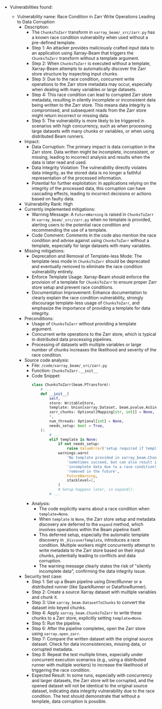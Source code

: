 - Vulnerabilities found:

  - Vulnerability name: Race Condition in Zarr Write Operations Leading to Data Corruption
    - Description:
        - The `ChunksToZarr` transform in `xarray_beam/_src/zarr.py` has a known race condition vulnerability when used without a pre-defined template.
        - Step 1: An attacker provides maliciously crafted input data to an application using Xarray-Beam that triggers the `ChunksToZarr` transform without a template argument.
        - Step 2: When `ChunksToZarr` is executed without a template, Xarray-Beam attempts to automatically discover the Zarr store structure by inspecting input chunks.
        - Step 3: Due to the race condition, concurrent write operations to the Zarr store metadata may occur, especially when dealing with many variables or large datasets.
        - Step 4: This race condition can lead to corrupted Zarr store metadata, resulting in silently incomplete or inconsistent data being written to the Zarr store. This means data integrity is compromised, and subsequent reads from the Zarr store might return incorrect or missing data.
        - Step 5: The vulnerability is more likely to be triggered in scenarios with high concurrency, such as when processing large datasets with many chunks or variables, or when using distributed Beam runners.
    - Impact:
        - Data Corruption: The primary impact is data corruption in the Zarr store. Data written might be incomplete, inconsistent, or missing, leading to incorrect analysis and results when the data is later read and used.
        - Data Integrity Violation: The vulnerability directly violates data integrity, as the stored data is no longer a faithful representation of the processed information.
        - Potential for further exploitation: In applications relying on the integrity of the processed data, this corruption can have cascading effects, leading to incorrect decisions or actions based on faulty data.
    - Vulnerability Rank: High
    - Currently implemented mitigations:
        - Warning Message: A `FutureWarning` is raised in `ChunksToZarr` in `xarray_beam/_src/zarr.py` when no template is provided, alerting users to the potential race condition and recommending the use of a template.
        - Code Comment: Comments in the code also mention the race condition and advise against using `ChunksToZarr` without a template, especially for large datasets with many variables.
    - Missing mitigations:
        - Deprecation and Removal of Template-less Mode: The template-less mode in `ChunksToZarr` should be deprecated and eventually removed to eliminate the race condition vulnerability entirely.
        - Enforce Template Usage:  Xarray-Beam should enforce the provision of a template for `ChunksToZarr` to ensure proper Zarr store setup and prevent race conditions.
        - Documentation Improvement: Enhance documentation to clearly explain the race condition vulnerability, strongly discourage template-less usage of `ChunksToZarr`, and emphasize the importance of providing a template for data integrity.
    - Preconditions:
        - Usage of `ChunksToZarr` without providing a template argument.
        - Concurrent write operations to the Zarr store, which is typical in distributed data processing pipelines.
        - Processing of datasets with multiple variables or large number of chunks increases the likelihood and severity of the race condition.
    - Source code analysis:
        - File: `/code/xarray_beam/_src/zarr.py`
        - Function: `ChunksToZarr.__init__`
        - Code Snippet:
          ```python
          class ChunksToZarr(beam.PTransform):
              # ...
              def __init__(
                  self,
                  store: WritableStore,
                  template: Union[xarray.Dataset, beam.pvalue.AsSingleton, None] = None,
                  zarr_chunks: Optional[Mapping[str, int]] = None,
                  *,
                  num_threads: Optional[int] = None,
                  needs_setup: bool = True,
              ):
                  # ...
                  elif template is None:
                      if not needs_setup:
                          raise ValueError('setup required if template is not supplied')
                      warnings.warn(
                          'No template provided in xarray_beam.ChunksToZarr. This will '
                          'sometimes succeed, but can also result in writing silently '
                          'incomplete data due to a race condition! This option will be '
                          'removed in the future',
                          FutureWarning,
                          stacklevel=2,
                      )
                      # Setup happens later, in expand().
                  # ...
          ```
        - Analysis:
            - The code explicitly warns about a race condition when `template=None`.
            - When `template` is `None`, the Zarr store setup and metadata discovery are deferred to the `expand` method, which involves operations within the Beam pipeline itself.
            - This deferred setup, especially the automatic template discovery in `_DiscoverTemplate`, introduces a race condition. Multiple workers might concurrently attempt to write metadata to the Zarr store based on their input chunks, potentially leading to conflicts and data corruption.
            - The warning message clearly states the risk of "silently incomplete data", confirming the data integrity issue.
    - Security test case:
        - Step 1: Set up a Beam pipeline using DirectRunner or a distributed runner (like SparkRunner or DataflowRunner).
        - Step 2: Create a source Xarray dataset with multiple variables and chunk it.
        - Step 3: Use `xarray_beam.DatasetToChunks` to convert the dataset into keyed chunks.
        - Step 4: Apply `xarray_beam.ChunksToZarr` to write these chunks to a Zarr store, explicitly setting `template=None`.
        - Step 5: Run the pipeline.
        - Step 6: After the pipeline completes, open the Zarr store using `xarray.open_zarr`.
        - Step 7: Compare the written dataset with the original source dataset. Check for data inconsistencies, missing data, or corrupted metadata.
        - Step 8: Repeat the test multiple times, especially under concurrent execution scenarios (e.g., using a distributed runner with multiple workers) to increase the likelihood of triggering the race condition.
        - Expected Result: In some runs, especially with concurrency and larger datasets, the Zarr store will be corrupted, and the opened dataset will not be identical to the original source dataset, indicating data integrity vulnerability due to the race condition. The test should demonstrate that without a template, data corruption is possible.